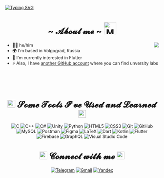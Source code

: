 [![Typing SVG](https://readme-typing-svg.demolab.com?font=Fira+Code&weight=500&size=60&duration=2000&color=4C45B0&center=true&vCenter=true&multiline=true&width=1300&height=170&lines=Hi+%F0%9F%91%8B;+I'm+Arkady+Lukovkin)](https://git.io/typing-svg)


<h1 align="center">
  ~ 𝓐𝓫𝓸𝓾𝓽 𝓶𝓮 ~ 
  <img src="https://raw.githubusercontent.com/Tarikul-Islam-Anik/Animated-Fluent-Emojis/master/Emojis/People/Man%20Technologist.png" alt="Man Technologist" width="40" height="40" />
</h1>

<img src="https://64.media.tumblr.com/tumblr_lyt469kZ7N1rni0w9o1_250.gifv" align="right">

* 🙋🏻 he/him
* 🌍 I'm based in Volgograd, Russia
* 🚀 I'm currently interested in Flutter
* ⚡ Also, I have <a href="https://github.com/lukovkin-a-volsu">another GitHub account</a> where you can find unversity labs

<br><br><br>

<h1 align="center">
  <img src="https://raw.githubusercontent.com/Tarikul-Islam-Anik/Animated-Fluent-Emojis/master/Emojis/Hand%20gestures/Backhand%20Index%20Pointing%20Down.png" alt="Backhand Index Pointing Down" width="25" height="25" /> 
  𝓢𝓸𝓶𝓮 𝓣𝓸𝓸𝓵𝓼 𝓘'𝓿𝓮 𝓤𝓼𝓮𝓭 𝓪𝓷𝓭 𝓛𝓮𝓪𝓻𝓷𝓮𝓭
  <img src="https://raw.githubusercontent.com/Tarikul-Islam-Anik/Animated-Fluent-Emojis/master/Emojis/Hand%20gestures/Backhand%20Index%20Pointing%20Down.png" alt="Backhand Index Pointing Down" width="25" height="25" />
</h1>


<div align="center">

  ![C](https://img.shields.io/badge/c-%2300599C.svg?style=for-the-badge&logo=c&logoColor=white)
  ![C++](https://img.shields.io/badge/c++-%2300599C.svg?style=for-the-badge&logo=c%2B%2B&logoColor=white)
  ![C#](https://img.shields.io/badge/c%23-%23239120.svg?style=for-the-badge&logo=csharp&logoColor=white)
  ![Unity](https://img.shields.io/badge/unity-%23000000.svg?style=for-the-badge&logo=unity&logoColor=white)
  ![Python](https://img.shields.io/badge/python-3670A0?style=for-the-badge&logo=python&logoColor=ffdd54)
  ![HTML5](https://img.shields.io/badge/html5-%23E34F26.svg?style=for-the-badge&logo=html5&logoColor=white)
  ![CSS3](https://img.shields.io/badge/css3-%231572B6.svg?style=for-the-badge&logo=css3&logoColor=white)
  ![Git](https://img.shields.io/badge/git-%23F05033.svg?style=for-the-badge&logo=git&logoColor=white)
  ![GitHub](https://img.shields.io/badge/github-%23121011.svg?style=for-the-badge&logo=github&logoColor=white)
  ![MySQL](https://img.shields.io/badge/mysql-4479A1.svg?style=for-the-badge&logo=mysql&logoColor=white)
  ![Postman](https://img.shields.io/badge/Postman-FF6C37?style=for-the-badge&logo=postman&logoColor=white)
  ![Figma](https://img.shields.io/badge/figma-%23F24E1E.svg?style=for-the-badge&logo=figma&logoColor=white)
  ![LaTeX](https://img.shields.io/badge/latex-%23008080.svg?style=for-the-badge&logo=latex&logoColor=white)
  ![Dart](https://img.shields.io/badge/dart-%230175C2.svg?style=for-the-badge&logo=dart&logoColor=white)
  ![Kotlin](https://img.shields.io/badge/kotlin-%237F52FF.svg?style=for-the-badge&logo=kotlin&logoColor=white)
  ![Flutter](https://img.shields.io/badge/Flutter-%2302569B.svg?style=for-the-badge&logo=Flutter&logoColor=white)
  ![Firebase](https://img.shields.io/badge/firebase-%23039BE5.svg?style=for-the-badge&logo=firebase)
  ![GraphQL](https://img.shields.io/badge/-GraphQL-E10098?style=for-the-badge&logo=graphql&logoColor=white)
  ![Visual Studio Code](https://img.shields.io/badge/Visual%20Studio%20Code-0078d7.svg?style=for-the-badge&logo=visual-studio-code&logoColor=white)

</div>


<h1 align="center">
  <img src="https://raw.githubusercontent.com/Tarikul-Islam-Anik/Animated-Fluent-Emojis/master/Emojis/Smilies/Left%20Speech%20Bubble.png" alt="Left Speech Bubble" width="25" height="25" />
  𝓒𝓸𝓷𝓷𝓮𝓬𝓽 𝔀𝓲𝓽𝓱 𝓶𝓮
  <img src="https://raw.githubusercontent.com/Tarikul-Islam-Anik/Animated-Fluent-Emojis/master/Emojis/Smilies/Speech%20Balloon.png" alt="Speech Balloon" width="25" height="25" />
</h1>

<div align="center">

  [![Telegram](https://img.shields.io/badge/Telegram-2CA5E0?style=for-the-badge&logo=telegram&logoColor=white)](https://t.me/chxrus)
  [![Gmail](https://img.shields.io/badge/Gmail-D14836?style=for-the-badge&logo=gmail&logoColor=white)](mailto:nik.lukovkin.ark@gmail.com)
  [![Yandex](https://img.shields.io/badge/Yandex-FFC107?style=for-the-badge&logo=yandex&logoColor=white)](mailto:chxrus@ya.ru)

</div>
